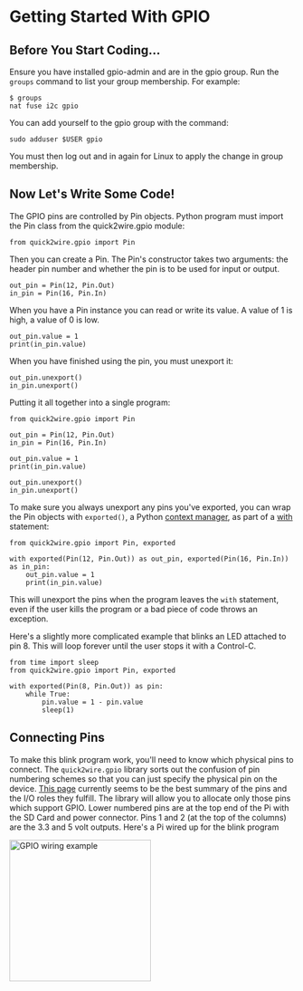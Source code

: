 Getting Started With GPIO
=========================


Before You Start Coding...
--------------------------

Ensure you have installed gpio-admin and are in the gpio group.  Run
the `groups` command to list your group membership. For example:

    $ groups
    nat fuse i2c gpio

You can add yourself to the gpio group with the command:

    sudo adduser $USER gpio

You must then log out and in again for Linux to apply the change in
group membership.


Now Let's Write Some Code!
--------------------------

The GPIO pins are controlled by Pin objects. Python program must
import the Pin class from the quick2wire.gpio module:

    from quick2wire.gpio import Pin

Then you can create a Pin. The Pin's constructor takes two arguments:
the header pin number and whether the pin is to be used for input or
output.

    out_pin = Pin(12, Pin.Out)
    in_pin = Pin(16, Pin.In)

When you have a Pin instance you can read or write its value.  A value
of 1 is high, a value of 0 is low.
   
    out_pin.value = 1
    print(in_pin.value)

When you have finished using the pin, you must unexport it:

    out_pin.unexport()
    in_pin.unexport()

Putting it all together into a single program:

    from quick2wire.gpio import Pin
    
    out_pin = Pin(12, Pin.Out)
    in_pin = Pin(16, Pin.In)
    
    out_pin.value = 1
    print(in_pin.value)
    
    out_pin.unexport()
    in_pin.unexport()

To make sure you always unexport any pins you've exported, you can wrap the Pin objects
with `exported()`, a Python [context manager](http://docs.python.org/reference/datamodel.html#context-managers),
as part of a [with](http://docs.python.org/reference/compound_stmts.html#with) statement:

    from quick2wire.gpio import Pin, exported

    with exported(Pin(12, Pin.Out)) as out_pin, exported(Pin(16, Pin.In)) as in_pin:
        out_pin.value = 1
    	print(in_pin.value)

This will unexport the pins when the program leaves the `with` statement, even 
if the user kills the program or a bad piece of code throws an exception.

Here's a slightly more complicated example that blinks an LED attached to pin 8. This will 
loop forever until the user stops it with a Control-C.

    from time import sleep
    from quick2wire.gpio import Pin, exported
    
    with exported(Pin(8, Pin.Out)) as pin:
        while True:
            pin.value = 1 - pin.value
            sleep(1)


Connecting Pins
---------------

To make this blink program work, you'll need to know which physical pins to connect. The 
`quick2wire.gpio` library sorts out the confusion of pin numbering schemes so that you can
just specify the physical pin on the device. [This page](http://elinux.org/Rpi_Low-level_peripherals) 
currently seems to be the best summary of the pins and the I/O roles they fulfill. The library
will allow you to allocate only those pins which support GPIO. Lower numbered
pins are at the top end of the Pi with the SD Card and power connector. Pins 1 and 2 (at the top of 
the columns) are the 3.3 and 5 volt outputs. Here's a Pi wired up for the blink program 

<img src="http://github.com/quick2wire/quick2wire-python-api/raw/master/doc/getting-started-with-gpio-setup.png" alt="GPIO wiring example" width="250"/>
